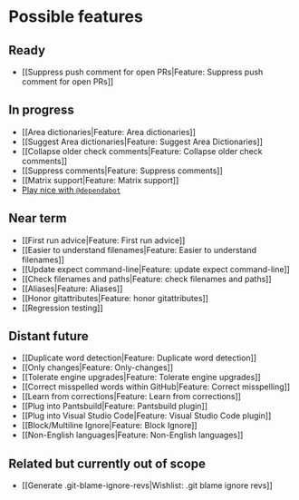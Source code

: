 # Possible features

## Ready

* [[Suppress push comment for open PRs|Feature: Suppress push comment for open PRs]]
## In progress

* [[Area dictionaries|Feature: Area dictionaries]]
* [[Suggest Area dictionaries|Feature: Suggest Area Dictionaries]]
* [[Collapse older check comments|Feature: Collapse older check comments]]
* [[Suppress comments|Feature: Suppress comments]]
* [[Matrix support|Feature: Matrix support]]
* [Play nice with `@dependabot`](@dependabot)

## Near term

* [[First run advice|Feature: First run advice]]
* [[Easier to understand filenames|Feature: Easier to understand filenames]]
* [[Update expect command-line|Feature: update expect command-line]]
* [[Check filenames and paths|Feature: check filenames and paths]]
* [[Aliases|Feature: Aliases]]
* [[Honor gitattributes|Feature: honor gitattributes]]
* [[Regression testing]]

## Distant future

* [[Duplicate word detection|Feature: Duplicate word detection]]
* [[Only changes|Feature: Only-changes]]
* [[Tolerate engine upgrades|Feature: Tolerate engine upgrades]]
* [[Correct misspelled words within GitHub|Feature: Correct misspelling]]
* [[Learn from corrections|Feature: Learn from corrections]]
* [[Plug into Pantsbuild|Feature: Pantsbuild plugin]]
* [[Plug into Visual Studio Code|Feature: Visual Studio Code plugin]]
* [[Block/Multiline Ignore|Feature: Block Ignore]]
* [[Non-English languages|Feature: Non-English languages]]

## Related but currently out of scope

* [[Generate .git-blame-ignore-revs|Wishlist: .git blame ignore revs]]
